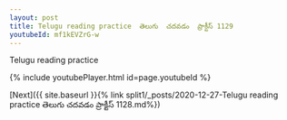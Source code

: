 ```yaml
---
layout: post
title: Telugu reading practice  తెలుగు  చదవడం  ప్రాక్టీస్ 1129
youtubeId: mf1kEVZrG-w
---
```

 
 
Telugu reading practice
 
 
 
 
 


{% include youtubePlayer.html id=page.youtubeId %}
 
[Next]({{ site.baseurl }}{% link  split1/_posts/2020-12-27-Telugu reading practice  తెలుగు  చదవడం  ప్రాక్టీస్ 1128.md%})
 
